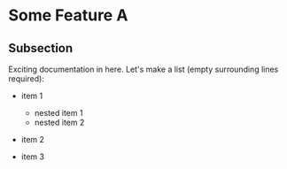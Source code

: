 # Some Feature A

## Subsection

Exciting documentation in here.
Let's make a list (empty surrounding lines required):

- item 1

    - nested item 1
    - nested item 2

- item 2
- item 3


